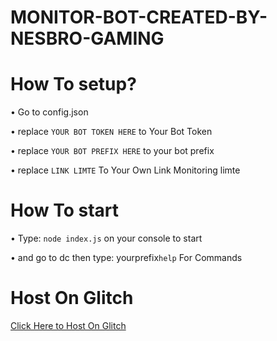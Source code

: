 # MONITOR-BOT-CREATED-BY-NESBRO-GAMING

# How To setup?
• Go to config.json

• replace `YOUR BOT TOKEN HERE` to Your Bot Token

• replace `YOUR BOT PREFIX HERE` to your bot prefix

• replace `LINK LIMTE` To Your Own Link Monitoring limte
# How To start 
• Type: `node index.js` on your console to start

• and go to dc then type: yourprefix`help` For Commands
# Host On Glitch 
[Click Here to Host On Glitch](https://glitch.com/edit/#!/import/git?url=https://github.com/NESBEERAS/MONITOR-BOT-CREATED-BY-NESBRO-GAMING.git)
